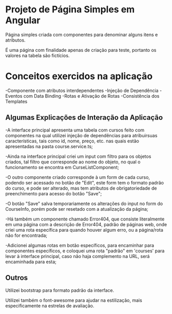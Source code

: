 # Projeto de Página Simples em Angular

Página simples criada com componentes para denominar alguns itens e atributos.

É uma página com finalidade apenas de criação para teste, portanto os valores na tabela são fictícios.


# Conceitos exercidos na aplicação

-Componente com atributos interdependentes
-Injeção de Dependência
-Eventos com Data Binding
-Rotas e Ativação de Rotas
-Consistência dos Templates


## Algumas Explicações de Interação da Aplicação

-A interface principal apresenta uma tabela com cursos feito com componentes na qual utilizei injeção de dependências para atribuirsuas características, tais como id, nome, preço, etc. nas quais estão apresentadas na pasta course.service.ts;

-Ainda na interface principal criei um input com filtro para os objetos criados, tal filtro que corresponde ao nome do objeto, no qual o funcionamento se encontra em CurseListComponent;

-O outro componente criado corresponde à um form de cada curso, podendo ser acessado no botão de "Edit", este form tem o formato padrão do curso, e pode ser alterado, mas tem atributos de obrigatoriedade de preenchimento para acesso do botão "Save";

-O botão "Save" salva temporariamente os alterações do input no form do CourseInfo, porém pode ser resetado com a atualização da página;

-Há também um componente chamado Error404, que consiste literalmente em uma página com a descrição de Error404, padrão de páginas web,  onde criei uma rota específica para quando houver algum erro, ou a página/rota não for encontrada;

-Adicionei algumas rotas em botão específicos, para encaminhar para componentes específicos, e coloquei uma rota "padrão" em 'courses' para levar à interface principal, caso não haja complemento na URL, será encaminhada para esta;


## Outros

Utilizei bootstrap para formato padrão da interface.

Utilizei também o font-awesome para ajudar na estilização, mais especificamente na estrelas de avaliação.
